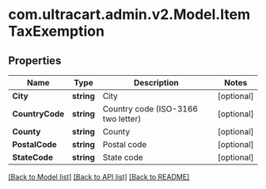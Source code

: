 
# com.ultracart.admin.v2.Model.ItemTaxExemption

## Properties

Name | Type | Description | Notes
------------ | ------------- | ------------- | -------------
**City** | **string** | City | [optional] 
**CountryCode** | **string** | Country code (ISO-3166 two letter) | [optional] 
**County** | **string** | County | [optional] 
**PostalCode** | **string** | Postal code | [optional] 
**StateCode** | **string** | State code | [optional] 

[[Back to Model list]](../README.md#documentation-for-models)
[[Back to API list]](../README.md#documentation-for-api-endpoints)
[[Back to README]](../README.md)

